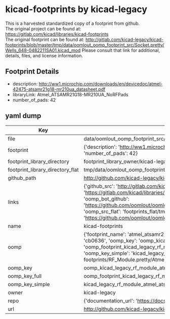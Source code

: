 # kicad-footprints by kicad-legacy  
This is a harvested standardized copy of a footprint from github.  
The original project can be found at:  
https://gitlab.com/kicad/libraries/kicad-footprints  
The original footprint can be found at:
http://gitlab.com/kicad-legacy/kicad-footprints/blob/master/tmp/data/oomlout_oomp_footprint_src/Socket.pretty/Wells_648-0482211SA01.kicad_mod
Please consult that link for additional, details, files, and license information.  
## Footprint Details
* description: http://ww1.microchip.com/downloads/en/devicedoc/atmel-42475-atsamr21g18-mr210ua_datasheet.pdf  
* libraryLink: Atmel_ATSAMR21G18-MR210UA_NoRFPads  
* number_of_pads: 42  
## yaml dump  
| Key | Value |  
| --- | --- |  
| file | data/oomlout_oomp_footprint_src/kicad-footprints/RF_Module.pretty/Atmel_ATSAMR21G18-MR210UA_NoRFPads.kicad_mod |  
| footprint | {'description': 'http://ww1.microchip.com/downloads/en/devicedoc/atmel-42475-atsamr21g18-mr210ua_datasheet.pdf', 'libraryLink': 'Atmel_ATSAMR21G18-MR210UA_NoRFPads', 'number_of_pads': 42} |  
| footprint_library_directory | footprint_library_owner/kicad-legacy_kicad-footprints |  
| footprint_library_directory_flat | tmp/data/oomlout_oomp_footprint_src/footprints_flat/kicad_legacy_rf_module_atmel_atsamr21g18_mr210ua_norfpads/working |  
| github_path | http://github.com/kicad-legacy/kicad-footprints/blob/master/tmp/data/oomlout_oomp_footprint_src/RF_Module.pretty/Atmel_ATSAMR21G18-MR210UA_NoRFPads.kicad_mod |  
| links | {'github_src': 'http://gitlab.com/kicad-legacy/kicad-footprints/blob/master/tmp/data/oomlout_oomp_footprint_src/Socket.pretty/Wells_648-0482211SA01.kicad_mod', 'github_src_repo': 'https://gitlab.com/kicad/libraries/kicad-footprints', 'oomp_bot': 'tmp/data/oomlout_oomp_footprint_src/footprints/kicad_legacy_rf_module_atmel_atsamr21g18_mr210ua_norfpads/working', 'oomp_bot_github': 'https://github.com/oomlout/oomlout_oomp_footprint_bot/tree/main/tmp/data/oomlout_oomp_footprint_src/footprints/kicad_legacy_rf_module_atmel_atsamr21g18_mr210ua_norfpads/working', 'oomp_src_flat': 'footprints_flat/tmp/data/oomlout_oomp_footprint_src/footprints_flat/kicad_legacy_rf_module_atmel_atsamr21g18_mr210ua_norfpads/working', 'oomp_src_flat_github': 'https://github.com/oomlout/oomlout_oomp_footprint_src/tree/main/tmp/data/oomlout_oomp_footprint_src/footprints_flat/kicad_legacy_rf_module_atmel_atsamr21g18_mr210ua_norfpads/working'} |  
| name | kicad-footprints |  
| oomp | {'footprint_name': 'atmel_atsamr21g18_mr210ua_norfpads', 'library_name': 'rf_module', 'md5': 'cb0636aad46cfab71c6ed501a5ed0efa', 'md5_10': 'cb0636aad4', 'md5_5': 'cb063', 'md5_6': 'cb0636', 'oomp_key': 'oomp_kicad_legacy_rf_module_atmel_atsamr21g18_mr210ua_norfpads', 'oomp_key_extra': 'oomp_footprint_kicad_legacy_rf_module_atmel_atsamr21g18_mr210ua_norfpads', 'oomp_key_full': 'oomp_footprint_kicad_legacy_rf_module_atmel_atsamr21g18_mr210ua_norfpads_cb0636', 'oomp_key_simple': 'kicad_legacy_rf_module_atmel_atsamr21g18_mr210ua_norfpads', 'original_filename': 'data/oomlout_oomp_footprint_src/kicad-footprints/RF_Module.pretty/Atmel_ATSAMR21G18-MR210UA_NoRFPads.kicad_mod', 'owner_name': 'kicad_legacy'} |  
| oomp_key | oomp_kicad_legacy_rf_module_atmel_atsamr21g18_mr210ua_norfpads |  
| oomp_key_full | oomp_footprint_kicad_legacy_rf_module_atmel_atsamr21g18_mr210ua_norfpads |  
| oomp_key_simple | kicad_legacy_rf_module_atmel_atsamr21g18_mr210ua_norfpads |  
| owner | kicad-legacy |  
| repo | {'documentation_url': 'https://docs.github.com/rest/repos/repos#get-a-repository', 'message': 'Not Found'} |  
| url | http://github.com/kicad-legacy/kicad-footprints |  

